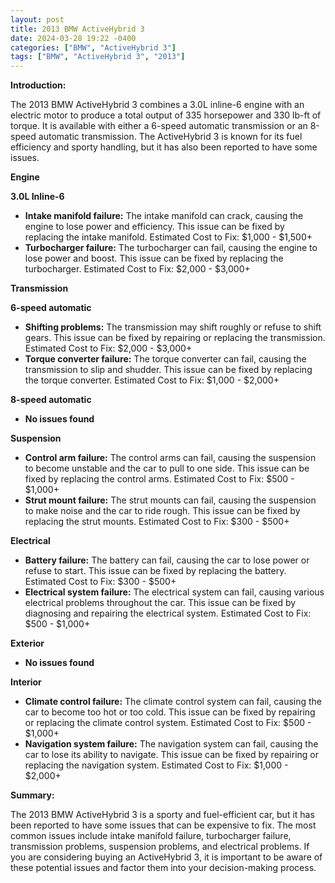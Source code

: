```yaml
---
layout: post
title: 2013 BMW ActiveHybrid 3
date: 2024-03-28 19:22 -0400
categories: ["BMW", "ActiveHybrid 3"]
tags: ["BMW", "ActiveHybrid 3", "2013"]
---
```

**Introduction:**

The 2013 BMW ActiveHybrid 3 combines a 3.0L inline-6 engine with an electric motor to produce a total output of 335 horsepower and 330 lb-ft of torque. It is available with either a 6-speed automatic transmission or an 8-speed automatic transmission. The ActiveHybrid 3 is known for its fuel efficiency and sporty handling, but it has also been reported to have some issues.

**Engine**

**3.0L Inline-6**

* **Intake manifold failure:** The intake manifold can crack, causing the engine to lose power and efficiency. This issue can be fixed by replacing the intake manifold. Estimated Cost to Fix: $1,000 - $1,500+
* **Turbocharger failure:** The turbocharger can fail, causing the engine to lose power and boost. This issue can be fixed by replacing the turbocharger. Estimated Cost to Fix: $2,000 - $3,000+

**Transmission**

**6-speed automatic**

* **Shifting problems:** The transmission may shift roughly or refuse to shift gears. This issue can be fixed by repairing or replacing the transmission. Estimated Cost to Fix: $2,000 - $3,000+
* **Torque converter failure:** The torque converter can fail, causing the transmission to slip and shudder. This issue can be fixed by replacing the torque converter. Estimated Cost to Fix: $1,000 - $2,000+

**8-speed automatic**

* **No issues found**

**Suspension**

* **Control arm failure:** The control arms can fail, causing the suspension to become unstable and the car to pull to one side. This issue can be fixed by replacing the control arms. Estimated Cost to Fix: $500 - $1,000+
* **Strut mount failure:** The strut mounts can fail, causing the suspension to make noise and the car to ride rough. This issue can be fixed by replacing the strut mounts. Estimated Cost to Fix: $300 - $500+

**Electrical**

* **Battery failure:** The battery can fail, causing the car to lose power or refuse to start. This issue can be fixed by replacing the battery. Estimated Cost to Fix: $300 - $500+
* **Electrical system failure:** The electrical system can fail, causing various electrical problems throughout the car. This issue can be fixed by diagnosing and repairing the electrical system. Estimated Cost to Fix: $500 - $1,000+

**Exterior**

* **No issues found**

**Interior**

* **Climate control failure:** The climate control system can fail, causing the car to become too hot or too cold. This issue can be fixed by repairing or replacing the climate control system. Estimated Cost to Fix: $500 - $1,000+
* **Navigation system failure:** The navigation system can fail, causing the car to lose its ability to navigate. This issue can be fixed by repairing or replacing the navigation system. Estimated Cost to Fix: $1,000 - $2,000+

**Summary:**

The 2013 BMW ActiveHybrid 3 is a sporty and fuel-efficient car, but it has been reported to have some issues that can be expensive to fix. The most common issues include intake manifold failure, turbocharger failure, transmission problems, suspension problems, and electrical problems. If you are considering buying an ActiveHybrid 3, it is important to be aware of these potential issues and factor them into your decision-making process.

